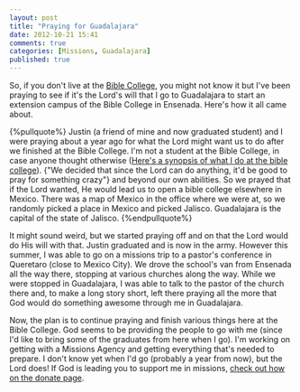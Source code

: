 ```yaml
---
layout: post
title: "Praying for Guadalajara"
date: 2012-10-21 15:41
comments: true
categories: [Missions, Guadalajara]
published: true
---
```


So, if you don't live at the [Bible College](http://ccbcmexico.com/), you might not know it but I've been praying to see if it's the Lord's will that I go to Guadalajara to start an extension campus of the Bible College in Ensenada. Here's how it all came about.
<!-- more -->

{%pullquote%}
Justin (a friend of mine and now graduated student) and I were praying about a year ago for what the Lord might want us to do after we finished at the Bible College. I'm not a student at the Bible College, in case anyone thought otherwise ([Here's a synopsis of what I do at the bible college](/about/index.html)). {"We decided that since the Lord can do anything, it'd be good to pray for something crazy"} and beyond our own abilities. So we prayed that if the Lord wanted, He would lead us to open a bible college elsewhere in Mexico. There was a map of Mexico in the office where we were at, so we randomly picked a place in Mexico and picked Jalisco. Guadalajara is the capital of the state of Jalisco.
{%endpullquote%}

It might sound weird, but we started praying off and on that the Lord would do His will with that. Justin graduated and is now in the army. However this summer, I was able to go on a missions trip to a pastor's conference in Queretaro (close to Mexico City). We drove the school's van from Ensenada all the way there, stopping at various churches along the way. While we were stopped in Guadalajara, I was able to talk to the pastor of the church there and, to make a long story short, left there praying all the more that God would do something awesome through me in Guadalajara.

Now, the plan is to continue praying and finish various things here at the Bible College. God seems to be providing the people to go with me (since I'd like to bring some of the graduates from here when I go). I'm working on getting with a Missions Agency and getting everything that's needed to prepare. I don't know yet when I'd go (probably a year from now), but the Lord does! If God is leading you to support me in missions, [check out how on the donate page](/donate/index.html).
